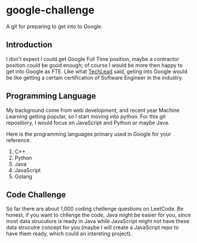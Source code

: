 # google-challenge
A git for preparing to get into to Google.

## Introduction
I don't expect I could get Google Full Time position, maybe a contractor position could be good enough; 
of course I would be more then happy to get into Google as FTE. Like what [TechLead](https://www.youtube.com/channel/UC4xKdmAXFh4ACyhpiQ_3qBw) said, geting into Google would be like 
getting a certain certification of Software Engineer in the industry.

## Programming Language

My background come from web development, and recent year Machine Learning getting popular, so I 
start moving into python. For this git repositiory, I would focus on JavaScript and Python or maybe 
Java.

Here is the programming languages primary used in Google for your reference.

1. C++
2. Python
3. Java
4. JavaScript
5. Golang

## Code Challenge
So far there are about 1,000 coding chellenge questions on LeetCode. Be honest, if you want to chllenge 
the code, Java might be easier for you, since most data strucuture is ready in Java while JavaScript might 
not have these data strucutre concept for you (maybe I will create a JavaScript repo to have them ready, 
which could an intereting project).
